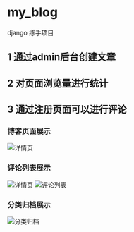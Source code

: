# my_blog
django 练手项目
## 1 通过admin后台创建文章
## 2 对页面浏览量进行统计
## 3 通过注册页面可以进行评论
### 博客页面展示
![详情页](http://qamawjc25.bkt.clouddn.com/%E5%8D%9A%E5%AE%A2%E5%9B%BE%E7%89%871.png)
### 评论列表展示
![详情页](http://qamawjc25.bkt.clouddn.com/%E5%8D%9A%E5%AE%A2%E5%9B%BE%E7%89%871.png)
![评论列表](http://qamawjc25.bkt.clouddn.com/%E8%AF%84%E8%AE%BA%E9%A1%B5.png)
### 分类归档展示
![分类归档](http://qamawjc25.bkt.clouddn.com/%E5%88%86%E7%B1%BB%E5%BD%92%E6%A1%A3.png)
